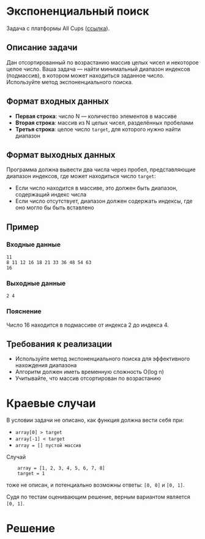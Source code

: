# Экспоненциальный поиск

Задача с платформы All Cups ([ссылка](https://cups.online/ru/workareas/education_2277/1238/2398/)).

## Описание задачи

Дан отсортированный по возрастанию массив целых чисел и некоторое целое число. Ваша задача — найти минимальный диапазон индексов (подмассив), в котором может находиться заданное число. Используйте метод экспоненциального поиска.

## Формат входных данных

- **Первая строка**: число N — количество элементов в массиве
- **Вторая строка**: массив из N целых чисел, разделённых пробелами
- **Третья строка**: целое число `target`, для которого нужно найти диапазон

## Формат выходных данных

Программа должна вывести два числа через пробел, представляющие диапазон индексов, где может находиться число `target`:
- Если число находится в массиве, это должен быть диапазон, содержащий индекс числа
- Если число отсутствует, диапазон должен содержать индексы, где оно могло бы быть вставлено

## Пример

### Входные данные
```
11
8 11 12 16 18 21 33 36 48 54 63
16
```

### Выходные данные
```
2 4
```

### Пояснение
Число 16 находится в подмассиве от индекса 2 до индекса 4.

## Требования к реализации

- Используйте метод экспоненциального поиска для эффективного нахождения диапазона
- Алгоритм должен иметь временную сложность O(log n)
- Учитывайте, что массив отсортирован по возрастанию

# Краевые случаи 

В условии задачи не описано, как функция должна вести себя при:
- `array[0] > target`
- `array[-1] < target`
- `array = [] пустой массив`

Случай
```
    array = [1, 2, 3, 4, 5, 6, 7, 8]
    target = 1
```
тоже не описан, и потенциально возможны ответы: `[0, 0]` и `[0, 1]`.

Судя по тестам оценивающим решение, верным вариантом является `[0, 1]`.

# Решение

